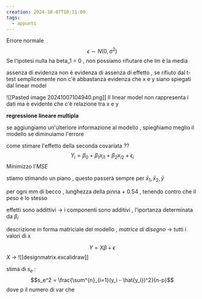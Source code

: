 ```yaml
---
creation: 2024-10-07T10:31:00
tags:
  - appunti
---
```

Errore normale 
$$\epsilon\sim N(0,\sigma^2)$$
Se l'ipotesi nulla ha beta_1 = 0 , non possiamo rifiutare che lm è la media 

assenza di evidenza non è evidenza di assenza di effetto , se rifiuto dal t-test semplicemente non c'è abbastanza evidenza che x e y siano spiegati dal linear model

![[Pasted image 20241007104940.png]]
Il linear model non rappresenta i dati ma è evidente che c'è relazione tra x e y

**regressione lineare multipla**

se aggiungiamo un'ulteriore informazione al modello , spieghiamo meglio il modello se diminuiamo l'errore

come stimare l'effetto della seconda covariata ??
$$Y_i = \beta_0 + \beta_1 x_{i1} + \beta_2 x_{i2} +\epsilon_i$$
Minimizzo l'*MSE* 

stiamo stimando un piano , questo passerà sempre per $\bar x_1, \bar x_2 , \bar y$ 

per ogni mm di becco , lunghezza della pinna + 0.54 , tenendo contro che il peso è lo stesso

effetti sono addittivi -> i componenti sono additivi , l'iportanza determinata da $\beta_i$ 

descrizione in forma matriciale del modello , *matrice di disegno* -> tutti i valori di x

$$Y= X\beta +\epsilon$$
$X$ -> 
![[designmatrix.excalidraw]]

stima di $s_e$ :
$$s_e^2 = \frac{\sum^{n}_{i=1}(y_i - \hat{y_i})^2}{n-p}$$
dove p il numero di var che 